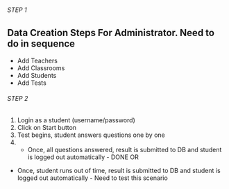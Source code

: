 ###### STEP 1

## Data Creation Steps For Administrator. Need to do in sequence
- Add Teachers
- Add Classrooms 
- Add Students
- Add Tests

###### STEP 2

1. Login as a student (username/password) 
2. Click on Start button
3. Test begins, student answers questions one by one
4. - Once, all questions answered, result is submitted to DB and student is logged out automatically - DONE
     OR
  - Once, student runs out of time, result is submitted to DB and student is logged out automatically - Need to test this scenario
                      



